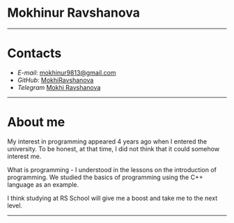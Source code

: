 # Mokhinur Ravshanova
***
# Contacts
- *E-mail*: mokhinur9813@gmail.com
- *GitHub*: [MokhiRavshanova](https://github.com/MokhiRavshanova)
- *Telegram* [Mokhi Ravshanova](https://t.me/mokhi_r)
***
# About me
My interest in programming appeared 4 years ago when I entered the university. To be honest, at that time, I did not think that it could somehow interest me.

What is programming - I understood in the lessons on the introduction of programming. We studied the basics of programming using the C++ language as an example.

I think studying at RS School will give me a boost and take me to the next level.
***